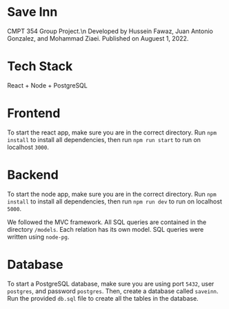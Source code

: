 # Save Inn
CMPT 354 Group Project.\n
Developed by Hussein Fawaz, Juan Antonio Gonzalez, and Mohammad Ziaei.
Published on Auguest 1, 2022.

# Tech Stack
React + Node + PostgreSQL

# Frontend
To start the react app, make sure you are in the correct directory. Run ```npm install``` to install all dependencies, then run ```npm run start``` to run on localhost ```3000```.

# Backend
To start the node app, make sure you are in the correct directory. Run ```npm install``` to install all dependencies, then run ```npm run dev``` to run on localhost ```5000```.

We followed the MVC framework. All SQL queries are contained in the directory ```/models```. Each relation has its own model. SQL queries were written using ```node-pg```.

# Database
To start a PostgreSQL database, make sure you are using port ```5432```, user ```postgres```, and password ```postgres```. Then, create a database called ```saveinn```. Run the provided ```db.sql``` file to create all the tables in the database.
